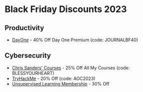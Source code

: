 # Black Friday Discounts 2023

## Productivity
- [DayOne](https://dayoneapp.com/) - 40% Off Day One Premium (code: JOURNALBF40)

## Cybersecurity 
- [Chris Sanders' Courses](https://www.networkdefense.io/p/course-list/) - 25% Off All My Courses (code: BLESSYOURHEART)
- [TryHackMe](https://tryhackme.com/r/pricing) - 20% Off (code: AOC2023)
- [Unsupervised Learning Membership](https://danielmiessler.com/upgrade) - 30% Off 

